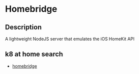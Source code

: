 # Homebridge

## Description

A lightweight NodeJS server that emulates the iOS HomeKit API

## k8 at home search

- [homebridge](https://nanne.dev/k8s-at-home-search/#/homebridge)
